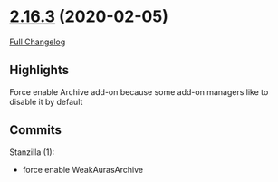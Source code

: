 # [2.16.3](https://github.com/WeakAuras/WeakAuras2/tree/2.16.3) (2020-02-05)

[Full Changelog](https://github.com/WeakAuras/WeakAuras2/compare/2.16.2...2.16.3)

## Highlights

 Force enable Archive add-on because some add-on managers like to disable it by default 

## Commits

Stanzilla (1):

- force enable WeakAurasArchive

